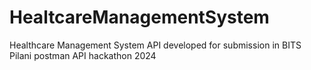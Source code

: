 # HealtcareManagementSystem
Healthcare Management System API developed for submission in BITS Pilani postman API hackathon 2024
